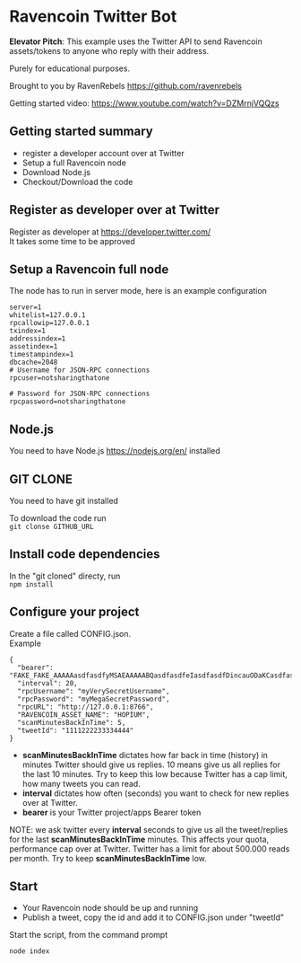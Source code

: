# Ravencoin Twitter Bot

**Elevator Pitch**: This example uses the Twitter API to send Ravencoin assets/tokens to anyone who reply with their address.

Purely for educational purposes.

Brought to you by RavenRebels https://github.com/ravenrebels

Getting started video: https://www.youtube.com/watch?v=DZMrnjVQQzs

## Getting started summary
- register a developer account over at Twitter
- Setup a full Ravencoin node
- Download Node.js
- Checkout/Download the code

## Register as developer over at Twitter

Register as developer at https://developer.twitter.com/ \
It takes some time to be approved

## Setup a Ravencoin full node

The node has to run in server mode, here is an example configuration

```# Accept command line and JSON-RPC commands.
server=1
whitelist=127.0.0.1
rpcallowip=127.0.0.1
txindex=1
addressindex=1
assetindex=1
timestampindex=1
dbcache=2048
# Username for JSON-RPC connections
rpcuser=notsharingthatone

# Password for JSON-RPC connections
rpcpassword=notsharingthatone
```

## Node.js

You need to have Node.js https://nodejs.org/en/ installed

## GIT CLONE

You need to have git installed

To download the code run\
`git clonse GITHUB_URL`

## Install code dependencies

In the "git cloned" directy, run\
```npm install ```

## Configure your project
Create a file called CONFIG.json.\
Example
```
{
  "bearer": "FAKE_FAKE_AAAAAasdfasdfyMSAEAAAAABQasdfasdfeIasdfasdfDincauODaKCasdfasdffXkA3001KLcQUps02bAeasdfasdf4g",
  "interval": 20,
  "rpcUsername": "myVerySecretUsername",
  "rpcPassword": "myMegaSecretPassword",
  "rpcURL": "http://127.0.0.1:8766",
  "RAVENCOIN_ASSET_NAME": "HOPIUM",
  "scanMinutesBackInTime": 5,
  "tweetId": "1111222233334444"
}
```
- **scanMinutesBackInTime** dictates how far back in time (history) in minutes Twitter should give us replies. 10 means give us all replies for the last 10 minutes. Try to keep this low because Twitter has a cap limit, how many tweets you can read.
- **interval** dictates how often (seconds) you want to check for new replies over at Twitter.
- **bearer** is your Twitter project/apps Bearer token

NOTE: we ask twitter every **interval** seconds to give us all the tweet/replies for the last **scanMinutesBackInTime** minutes.
This affects your quota, performance cap over at Twitter.
Twitter has a limit for about 500.000 reads per month.
Try to keep **scanMinutesBackInTime** low.

## Start
- Your Ravencoin node should be up and running
- Publish a tweet, copy the id and add it to CONFIG.json under "tweetId"

Start the script, from the command prompt

```node index ```
